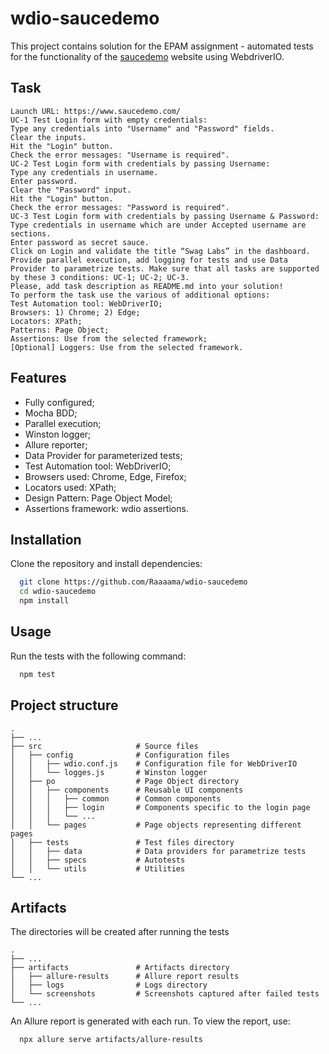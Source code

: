 # wdio-saucedemo

This project contains solution for the EPAM assignment - automated tests for the functionality of the [saucedemo](https://www.saucedemo.com/) website using WebdriverIO.

## Task

```
Launch URL: https://www.saucedemo.com/
UC-1 Test Login form with empty credentials:
Type any credentials into "Username" and "Password" fields.
Clear the inputs.
Hit the "Login" button.
Check the error messages: "Username is required".
UC-2 Test Login form with credentials by passing Username:
Type any credentials in username.
Enter password.
Clear the "Password" input.
Hit the "Login" button.
Check the error messages: "Password is required".
UC-3 Test Login form with credentials by passing Username & Password:
Type credentials in username which are under Accepted username are sections.
Enter password as secret sauce.
Click on Login and validate the title “Swag Labs” in the dashboard.
Provide parallel execution, add logging for tests and use Data Provider to parametrize tests. Make sure that all tasks are supported by these 3 conditions: UC-1; UC-2; UC-3.
Please, add task description as README.md into your solution!
To perform the task use the various of additional options:
Test Automation tool: WebDriverIO;
Browsers: 1) Chrome; 2) Edge;
Locators: XPath;
Patterns: Page Object;
Assertions: Use from the selected framework;
[Optional] Loggers: Use from the selected framework.
```

## Features

- Fully configured;
- Mocha BDD;
- Parallel execution;
- Winston logger;
- Allure reporter;
- Data Provider for parameterized tests;
- Test Automation tool: WebDriverIO;
- Browsers used: Chrome, Edge, Firefox;
- Locators used: XPath;
- Design Pattern: Page Object Model;
- Assertions framework: wdio assertions.

## Installation

Clone the repository and install dependencies:

```bash
  git clone https://github.com/Raaaama/wdio-saucedemo
  cd wdio-saucedemo
  npm install
```

## Usage

Run the tests with the following command:

```bash
  npm test
```

## Project structure

```
.
├── ...
├── src                     # Source files
│   ├── config              # Configuration files
│   │   ├── wdio.conf.js    # Configuration file for WebDriverIO
│   │   └── logges.js       # Winston logger
│   ├── po                  # Page Object directory
│   │   ├── components      # Reusable UI components
│   │   │   ├── common      # Common components
│   │   │   ├── login       # Components specific to the login page
│   │   │   └── ...
│   │   └── pages           # Page objects representing different pages
│   ├── tests               # Test files directory
│   │   ├── data            # Data providers for parametrize tests
│   │   ├── specs           # Autotests
│   │   └── utils           # Utilities
└── ...

```

## Artifacts

The directories will be created after running the tests

```
.
├── ...
├── artifacts               # Artifacts directory
│   ├── allure-results      # Allure report results
│   ├── logs                # Logs directory
│   └── screenshots         # Screenshots captured after failed tests
└── ...

```

An Allure report is generated with each run. To view the report, use:

```bash
  npx allure serve artifacts/allure-results
```
